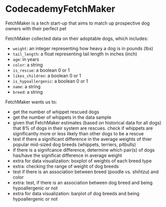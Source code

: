 # CodecademyFetchMaker

FetchMaker is a tech start-up that aims to match up prospective dog owners with their perfect pet

FetchMaker collected data on their adoptable dogs, which includes:
- `weight`: an integer representing how heavy a dog is in pounds (lbs)
- `tail_length`: a float representing tail length in inches (inch)
- `age`: in years
- `color`: a string
- `is_rescue`: a boolean 0 or 1
- `likes_children`: a boolean 0 or 1
- `is_hypoallergenic`: a boolean 0 or 1
- `name`: a string
- `breed`: a string

FetchMaker wants us to:
- get the number of whippet rescued dogs
- get the number of whippets in the data sample
- given that FetchMaker estimates (based on historical data for all dogs) that 8% of dogs in their system are rescues.
  check if whippets are significantly more or less likely than other dogs to be a rescue
- test if there a significant difference in the average weights of thier popular mid-sized dog breeds (whippets, terriers, pitbulls)
- if there is a signifcance difference, determine which pair(s) of dogs has/have the significat difference in average weight
- extra for data visualization: boxplot of weights of each breed type
- extra: checking the range of weight of dog breeds
- test if there is an association between breed (poodle vs. shihtzu) and color
- extra: test, if there is an association between dog breed and being hypoallergenic or not
- extra for data visualization: barplot of dog breeds and being hypoallergenic or not
